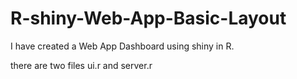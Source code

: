 # R-shiny-Web-App-Basic-Layout

I have created a Web App Dashboard using shiny in R.


there are two files ui.r and server.r

